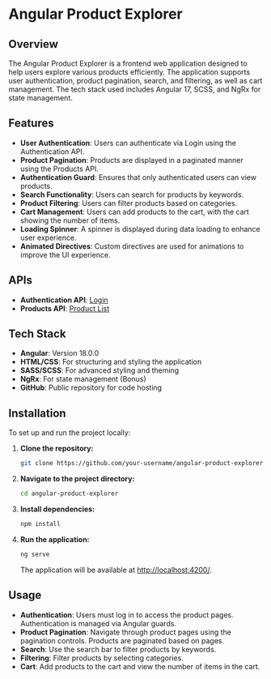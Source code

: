 # Angular Product Explorer

## Overview

The Angular Product Explorer is a frontend web application designed to help users explore various products efficiently. The application supports user authentication, product pagination, search, and filtering, as well as cart management. The tech stack used includes Angular 17, SCSS, and NgRx for state management.

## Features

- **User Authentication**: Users can authenticate via Login using the Authentication API.
- **Product Pagination**: Products are displayed in a paginated manner using the Products API.
- **Authentication Guard**: Ensures that only authenticated users can view products.
- **Search Functionality**: Users can search for products by keywords.
- **Product Filtering**: Users can filter products based on categories.
- **Cart Management**: Users can add products to the cart, with the cart showing the number of items.
- **Loading Spinner**: A spinner is displayed during data loading to enhance user experience.
- **Animated Directives**: Custom directives are used for animations to improve the UI experience.

## APIs

- **Authentication API**: [Login](https://dummyjson.com/docs/auth#login)
- **Products API**: [Product List](https://dummyjson.com/docs/products)

## Tech Stack

- **Angular**: Version 18.0.0
- **HTML/CSS**: For structuring and styling the application
- **SASS/SCSS**: For advanced styling and theming
- **NgRx**: For state management (Bonus)
- **GitHub**: Public repository for code hosting

## Installation

To set up and run the project locally:

1. **Clone the repository:**

   ```bash
   git clone https://github.com/your-username/angular-product-explorer.git
   ```

2. **Navigate to the project directory:**

   ```bash
   cd angular-product-explorer
   ```

3. **Install dependencies:**

   ```bash
   npm install
   ```

4. **Run the application:**

   ```bash
   ng serve
   ```

   The application will be available at [http://localhost:4200/](http://localhost:4200/).

## Usage

- **Authentication**: Users must log in to access the product pages. Authentication is managed via Angular guards.
- **Product Pagination**: Navigate through product pages using the pagination controls. Products are paginated based on pages.
- **Search**: Use the search bar to filter products by keywords.
- **Filtering**: Filter products by selecting categories.
- **Cart**: Add products to the cart and view the number of items in the cart.
